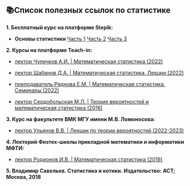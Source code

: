 ## 📚Список полезных ссылок по статистике


**1. Бесплатный курс на платформе Stepik:**

* **Основы статистики**
[Часть 1](https://stepik.org/course/76/promo)
[Часть 2](https://stepik.org/course/524/promo)
[Часть 3](https://stepik.org/course/2152/promo)

**2. Курсы на платформе Teach-in:**

* [лектор Чуличков А.И. | Математическая статистика (2022)](https://teach-in.ru/course/mathematical-statistics-chulichkov2)

* [лектор Шабанов Д.А. | Математическая статистика. Лекции (2022)](https://teach-in.ru/course/math-statistics-lectures-shabanov/lecture)

* [преподаватель Ряднова Е.М. | Математическая статистика. Семинары (2022)](https://teach-in.ru/course/math-statistics-seminars-ryadnova)

* [лектор Сердобольская М.Л. | Теория вероятностей и математическая статистика (2016)](https://teach-in.ru/course/tvims)


**3. Курс на факультете ВМК МГУ имени М.В. Ломоносова:**

* [лектор Ульянов В.В. | Лекции по теории вероятностей (2022-2023)](https://youtube.com/playlist?list=PLhe7c-LCgl4I18jAN4BWEJlSlfNSb_UjI)


**4. Лекторий Физтех-школы прикладной математики и информатики МФТИ:**

* [лектор Родионов И.В. | Математическая статистика (2019) ](https://youtube.com/playlist?list=PL4_hYwCyhAvZZr17tiRCP7ItwRmRnU4QS)

**5. Владимир Савельев. Статистика и котики. Издательство: АСТ; Москва, 2018**
